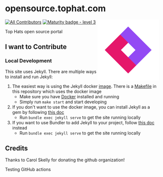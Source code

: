 # opensource.tophat.com

<span><img align="right" src="https://raw.githubusercontent.com/tophat/getting-started/master/branding/assets/top-hat-open-source-logo-diamond.png" alt="Logo"></span>

[![All Contributors](https://img.shields.io/badge/all_contributors-5-orange.svg?style=flat)](#contributors)
[![Maturity badge - level 3](https://img.shields.io/badge/Maturity-Level%203%20--%20Stable-green.svg)](https://github.com/tophat/getting-started/blob/master/scorecard.md)

Top Hats open source portal

## I want to Contribute

### Local Development
This site uses Jekyll. There are multiple ways to install and run Jekyll:
 1. The easiest way is using the Jekyll docker [image](https://hub.docker.com/r/jekyll/jekyll/). There is a [Makefile](./Makefile) in this repository which uses the docker image
    - Make sure you have [Docker](https://docs.docker.com/get-docker/) installed and running
    - Simply run `make start` and start developing
 1. If you don't want to use the docker image, you can install Jekyll as a gem by following [this doc](https://jekyllrb.com/docs/)
    - Run `bundle exec jekyll serve` to get the site running locally
 1. If you want to use Bundler to add Jekyll to your project, follow [this doc](https://jekyllrb.com/tutorials/using-jekyll-with-bundler/) instead
    - Run `bundle exec jekyll serve` to get the site running locally

## Credits
Thanks to Carol Skelly for donating the github organization!


Testing GitHub actions
